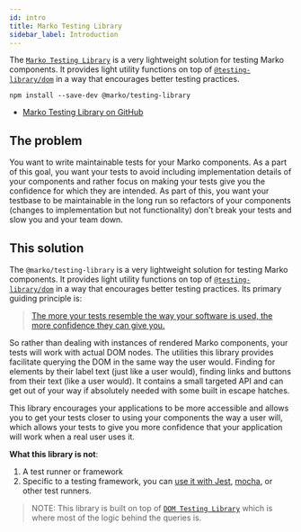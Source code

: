 ```yaml
---
id: intro
title: Marko Testing Library
sidebar_label: Introduction
---
```


The [`Marko Testing Library`](gh) is a very lightweight solution for testing
Marko components. It provides light utility functions on top of
[`@testing-library/dom`](https://github.com/testing-library/dom-testing-library)
in a way that encourages better testing practices.

```
npm install --save-dev @marko/testing-library
```

- [Marko Testing Library on GitHub][gh]

[gh]: https://github.com/marko-js/testing-library

## The problem

You want to write maintainable tests for your Marko components. As a part of
this goal, you want your tests to avoid including implementation details of your
components and rather focus on making your tests give you the confidence for
which they are intended. As part of this, you want your testbase to be
maintainable in the long run so refactors of your components (changes to
implementation but not functionality) don't break your tests and slow you and
your team down.

## This solution

The `@marko/testing-library` is a very lightweight solution for testing Marko
components. It provides light utility functions on top of
[`@testing-library/dom`](https://github.com/testing-library/dom-testing-library)
in a way that encourages better testing practices. Its primary guiding principle
is:

> [The more your tests resemble the way your software is used, the more confidence they can give you.](#guiding-principles)

So rather than dealing with instances of rendered Marko components, your tests
will work with actual DOM nodes. The utilities this library provides facilitate
querying the DOM in the same way the user would. Finding for elements by their
label text (just like a user would), finding links and buttons from their text
(like a user would). It contains a small targeted API and can get out of your
way if absolutely needed with some built in escape hatches.

This library encourages your applications to be more accessible and allows you
to get your tests closer to using your components the way a user will, which
allows your tests to give you more confidence that your application will work
when a real user uses it.

**What this library is not**:

1.  A test runner or framework
2.  Specific to a testing framework, you can [use it with Jest](./setup#jest),
    [mocha](./setup#mocha), or other test runners.

> NOTE: This library is built on top of
> [`DOM Testing Library`](dom-testing-library/intro.md) which is where most of
> the logic behind the queries is.
